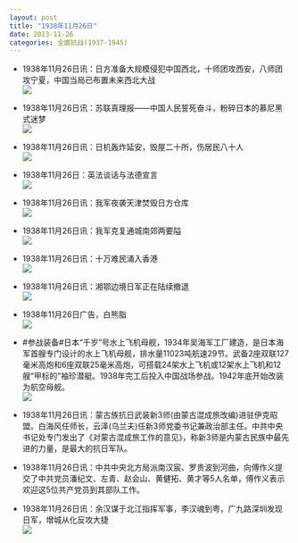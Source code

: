 ```yaml
---
layout: post
title: "1938年11月26日"
date: 2013-11-26
categories: 全面抗战(1937-1945)
---
```


<meta name="referrer" content="no-referrer" />

- 1938年11月26日讯：日方准备大规模侵犯中国西北，十师团攻西安，八师团攻宁夏，中国当局已布置未来西北大战 <br/><img src="https://ww3.sinaimg.cn/large/aca367d8jw1eaytrig6znj20cs0qqdks.jpg" />

- 1938年11月26日讯：苏联真理报——中国人民誓死奋斗，粉碎日本的慕尼黑式迷梦 <br/><img src="https://ww2.sinaimg.cn/large/aca367d8jw1eays164lv7j20dj0br41a.jpg" />

- 1938年11月26日讯：日机轰炸延安，毁屋二十所，伤居民八十人 <br/><img src="https://ww4.sinaimg.cn/large/aca367d8jw1eayqanpplmj20cs0hbwg1.jpg" />

- 1938年11月26日：英法谈话与法德宣言 <br/><img src="https://ww4.sinaimg.cn/large/aca367d8jw1eayok6s1laj20cs0kytfy.jpg" />

- 1938年11月26日讯：我军夜袭天津焚毁日方仓库 <br/><img src="https://ww4.sinaimg.cn/large/aca367d8jw1eayjczdbs6j20a90bkdho.jpg" />

- 1938年11月26日讯：我军克复通城南郊两要隘 <br/><img src="https://ww2.sinaimg.cn/large/aca367d8jw1eayhmj7keaj20cs15nag6.jpg" />

- 1938年11月26日讯：十万难民涌入香港 <br/><img src="https://ww1.sinaimg.cn/large/aca367d8jw1eaycfbbycoj20a50blmz7.jpg" />

- 1938年11月26日讯：湘鄂边境日军正在陆续撤退 <br/><img src="https://ww4.sinaimg.cn/large/aca367d8jw1eayaoq4d22j207w0bn0u6.jpg" />

- 1938年11月26日广告，白熊脂 <br/><img src="https://ww2.sinaimg.cn/large/aca367d8jw1eay8ycioilj20cf0kdadt.jpg" />

- #参战装备#日本“千岁”号水上飞机母舰，1934年吴海军工厂建造，是日本海军首艘专门设计的水上飞机母舰，排水量11023吨航速29节。武备2座双联127毫米高炮和6座双联25毫米高炮，可搭载24架水上飞机或12架水上飞机和12艘“甲标的“袖珍潜艇。1938年完工后投入中国战场参战。1942年底开始改装为航空母舰。 <br/><img src="https://ww3.sinaimg.cn/large/aca367d8jw1eay6xeqnzcj20go0newg8.jpg" />

- 1938年11月26日讯：蒙古族抗日武装新3师(由蒙古混成旅改编)进驻伊克昭盟。白海风任师长，云泽(乌兰夫)任新3师党委书记兼政治部主任。中共中央书记处专门发出了《对蒙古混成旅工作的意见》，称新3师是内蒙古民族中最先进的力量，是最大的抗日军队。  

- 1938年11月26日讯：中共中央北方局派南汉宸、罗贵波到河曲，向傅作义提交了中共党员潘纪文、左青、赵会山、黄健拓、黄才等5人名单，傅作义表示欢迎这5位共产党员到其部队工作。 

- 1938年11月26日讯：余汉谋于北江指挥军事，李汉魂到粤，广九路深圳发现日军，增城从化反攻大捷 <br/><img src="https://ww1.sinaimg.cn/large/aca367d8jw1eay20livmvj20cs1ej7eh.jpg" />

